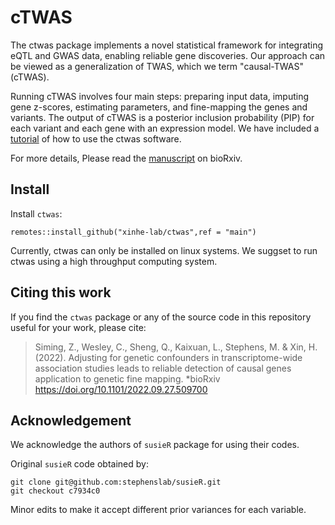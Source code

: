 # cTWAS

The ctwas package implements a novel statistical framework for integrating eQTL and GWAS data, enabling reliable gene discoveries. Our approach can be viewed as a generalization of TWAS, which we term "causal-TWAS" (cTWAS).

Running cTWAS involves four main steps: preparing input data, imputing gene z-scores, estimating parameters, and fine-mapping the genes and variants. The output of cTWAS is a posterior inclusion probability (PIP) for each variant and each gene with an expression model. We have included a [tutorial](https://xinhe-lab.github.io/ctwas/articles/transition.html) of how to use the ctwas software. 

For more details, Please read the [manuscript](https://doi.org/10.1101/2022.09.27.509700) on bioRxiv.

## Install

Install `ctwas`:

```
remotes::install_github("xinhe-lab/ctwas",ref = "main")
```
Currently, ctwas can only be installed on linux systems. We suggset to run ctwas using a high throughput computing system.

## Citing this work

If you find the `ctwas` package or any of the source code in this
repository useful for your work, please cite:

> Siming, Z., Wesley, C., Sheng, Q., Kaixuan, L., Stephens, M. & Xin, H. (2022). 
> Adjusting for genetic confounders in transcriptome-wide association 
> studies leads to reliable detection of causal genes
> application to genetic fine mapping. *bioRxiv
> https://doi.org/10.1101/2022.09.27.509700

## Acknowledgement

We acknowledge the authors of `susieR` package for using their codes.

Original `susieR` code obtained by:
```
git clone git@github.com:stephenslab/susieR.git
git checkout c7934c0
```

Minor edits to make it accept different prior variances for each variable.